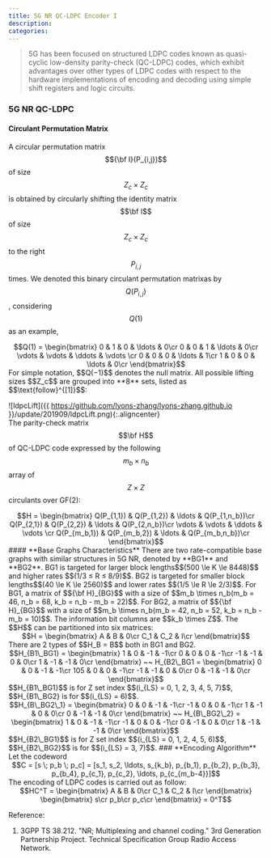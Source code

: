```yaml
---
title: 5G NR QC-LDPC Encoder I
description: 
categories: 
---
```


>  5G has been focused on structured LDPC codes known as quasi-cyclic low-density parity-check (QC-LDPC) codes, which exhibit advantages over other types of LDPC codes with respect to the hardware implementations of encoding and decoding using simple shift registers and logic circuits.  

### **5G NR QC-LDPC**  
#### **Circulant Permutation Matrix**  
A circular permutation matrix $${\bf I}(P_{i,j})$$ of size $$Z_c \times Z_c$$ is obtained by circularly shifting the identity matrix $$\bf I$$ of size $$Z_c \times Z_c$$ to the right $$P_{i,j}$$ times. We denoted this binary circulant permutation matrixas by $$Q(P_{i,j})$$, considering $$Q(1)$$ as an example,  
<center>$$Q(1) = \begin{bmatrix}
0 & 1 & 0 & \ldots & 0\cr
0 & 0 & 1 & \ldots & 0\cr
\vdots & \vdots & \ddots & \vdots \cr
0 & 0 & 0 & \ldots & 1\cr
1 & 0 & 0 & \ldots & 0\cr
\end{bmatrix}$$</center>
For simple notation, $$Q(−1)$$ denotes the null matrix.  
All possible lifting sizes $$Z_c$$ are grouped into **8** sets, listed as $$\text{follow}^{[1]}$$:  
  
![ldpcLift]({{ https://github.com/lyons-zhang/lyons-zhang.github.io }}/update/201909/ldpcLift.png){:.aligncenter}  
The parity-check matrix $$\bf H$$ of QC-LDPC code expressed by the following $$m_b \times n_b$$ array of $$Z \times Z$$ circulants over GF(2):  
<center>$$H = \begin{bmatrix}
Q(P_{1,1}) & Q(P_{1,2}) & \ldots & Q(P_{1,n_b})\cr
Q(P_{2,1}) & Q(P_{2,2}) & \ldots & Q(P_{2,n_b})\cr
\vdots & \vdots & \ddots & \vdots \cr
Q(P_{m_b,1}) & Q(P_{m_b,2}) & \ldots & Q(P_{m_b,n_b})\cr
\end{bmatrix}$$</center>
#### **Base Graphs Characteristics**  
There are two rate-compatible base graphs with similar structures in 5G NR, denoted by **BG1** and **BG2**.  
BG1 is targeted for larger block lengths$$(500 \le K \le 8448)$$ and higher rates $$(1/3 ≤ R ≤ 8/9)$$.  
BG2 is targeted for smaller block lengths$$(40 \le K \le 2560)$$ and lower rates $$(1/5 \le R \le 2/3)$$.  
For BG1, a matrix of $${\bf H}_{BG}$$ with a size of $$m_b \times n_b(m_b = 46, n_b = 68, k_b = n_b - m_b = 22)$$.  
For BG2, a matrix of $${\bf H}_{BG}$$ with a size of $$m_b \times n_b(m_b = 42, n_b = 52, k_b = n_b - m_b = 10)$$.  
The information bit columns are $$k_b \times Z$$.  
The $$H$$ can be partitioned into six matrices:  
<center>$$H = \begin{bmatrix}
A & B & 0\cr
C_1 & C_2 & I\cr
\end{bmatrix}$$</center>  
There are 2 types of $$H_B = B$$ both in BG1 and BG2.  
<center>$$H_{B1\_BG1} = \begin{bmatrix}
1 &  0 & -1 & -1\cr
0 &  0 &  0 & -1\cr
-1 & -1 &  0 &  0\cr
1 & -1 & -1 &  0\cr
\end{bmatrix} ~~ H_{B2\_BG1 = \begin{bmatrix}
0 & 0 & -1 & -1\cr
105 & 0 & 0 & -1\cr
-1 & -1 & 0 & 0\cr
0 & -1 & -1 & 0\cr
\end{bmatrix}$$</center>
$$H_{B1\_BG1}$$ is for Z set index $$(i_{LS} = 0, 1, 2, 3, 4, 5, 7)$$, $$H_{B1\_BG2} is for $$(i_{LS} = 6)$$.  
<center>$$H_{B\_BG2\_1} = \begin{bmatrix}
0 & 0 & -1 & -1\cr
-1 & 0 & 0 & -1\cr
1 & -1 & 0 & 0\cr
0 & -1 & -1 & 0\cr
\end{bmatrix} ~~ H_{B\_BG2\_2} = \begin{bmatrix}
1 & 0 & -1 & -1\cr
-1 & 0 & 0 & -1\cr
0 & -1 & 0 & 0\cr
1 & -1 & -1 & 0\cr
\end{bmatrix}$$</center>  
$$H_{B2\_BG1}$$ is for Z set index $$(i_{LS} = 0, 1, 2, 4, 5, 6)$$, $$H_{B2\_BG2}$$ is for $$(i_{LS} = 3, 7)$$.  
### **Encoding Algorithm**  
Let the codeword  
<center>$$C = [s \; p_b \; p_c] = [s_1, s_2, \ldots, s_{k_b}, p_{b_1}, p_{b_2}, p_{b_3}, p_{b_4}, p_{c_1}, p_{c_2}, \ldots, p_{c_{m_b-4}}]$$</center>  
The encoding of LDPC codes is carried out as follow:  
<center>$$HC^T = \begin{bmatrix}
A & B & 0\cr
C_1 & C_2 & I\cr
\end{bmatrix} \begin{bmatrix}
s\cr
p_b\cr
p_c\cr
\end{bmatrix} = 0^T$$</center>


Reference:  
1. 3GPP TS 38.212. "NR; Multiplexing and channel coding." 3rd Generation Partnership Project. Technical Specification Group Radio Access Network.